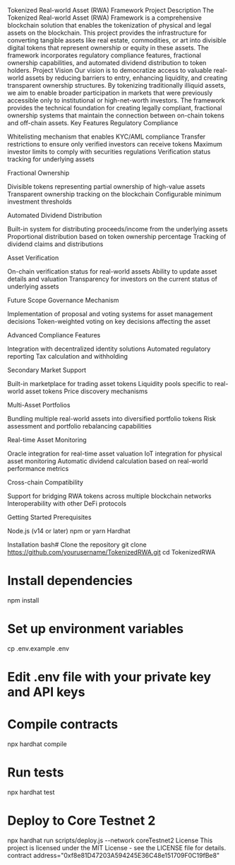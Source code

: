 Tokenized Real-world Asset (RWA) Framework
Project Description
The Tokenized Real-world Asset (RWA) Framework is a comprehensive blockchain solution that enables the tokenization of physical and legal assets on the blockchain. This project provides the infrastructure for converting tangible assets like real estate, commodities, or art into divisible digital tokens that represent ownership or equity in these assets. The framework incorporates regulatory compliance features, fractional ownership capabilities, and automated dividend distribution to token holders.
Project Vision
Our vision is to democratize access to valuable real-world assets by reducing barriers to entry, enhancing liquidity, and creating transparent ownership structures. By tokenizing traditionally illiquid assets, we aim to enable broader participation in markets that were previously accessible only to institutional or high-net-worth investors. The framework provides the technical foundation for creating legally compliant, fractional ownership systems that maintain the connection between on-chain tokens and off-chain assets.
Key Features
Regulatory Compliance

Whitelisting mechanism that enables KYC/AML compliance
Transfer restrictions to ensure only verified investors can receive tokens
Maximum investor limits to comply with securities regulations
Verification status tracking for underlying assets

Fractional Ownership

Divisible tokens representing partial ownership of high-value assets
Transparent ownership tracking on the blockchain
Configurable minimum investment thresholds

Automated Dividend Distribution

Built-in system for distributing proceeds/income from the underlying assets
Proportional distribution based on token ownership percentage
Tracking of dividend claims and distributions

Asset Verification

On-chain verification status for real-world assets
Ability to update asset details and valuation
Transparency for investors on the current status of underlying assets

Future Scope
Governance Mechanism

Implementation of proposal and voting systems for asset management decisions
Token-weighted voting on key decisions affecting the asset

Advanced Compliance Features

Integration with decentralized identity solutions
Automated regulatory reporting
Tax calculation and withholding

Secondary Market Support

Built-in marketplace for trading asset tokens
Liquidity pools specific to real-world asset tokens
Price discovery mechanisms

Multi-Asset Portfolios

Bundling multiple real-world assets into diversified portfolio tokens
Risk assessment and portfolio rebalancing capabilities

Real-time Asset Monitoring

Oracle integration for real-time asset valuation
IoT integration for physical asset monitoring
Automatic dividend calculation based on real-world performance metrics

Cross-chain Compatibility

Support for bridging RWA tokens across multiple blockchain networks
Interoperability with other DeFi protocols

Getting Started
Prerequisites

Node.js (v14 or later)
npm or yarn
Hardhat

Installation
bash# Clone the repository
git clone https://github.com/yourusername/TokenizedRWA.git
cd TokenizedRWA

# Install dependencies
npm install

# Set up environment variables
cp .env.example .env
# Edit .env file with your private key and API keys

# Compile contracts
npx hardhat compile

# Run tests
npx hardhat test

# Deploy to Core Testnet 2
npx hardhat run scripts/deploy.js --network coreTestnet2
License
This project is licensed under the MIT License - see the LICENSE file for details.
contract address="0xf8e81D47203A594245E36C48e151709F0C19fBe8"
